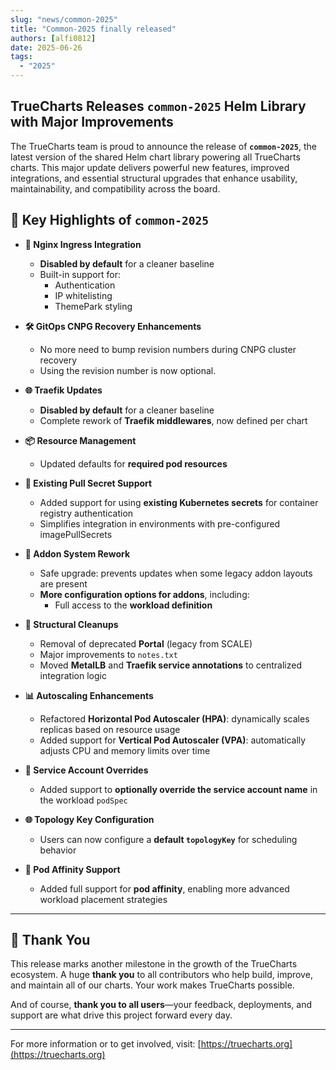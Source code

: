 ```yaml
---
slug: "news/common-2025"
title: "Common-2025 finally released"
authors: [alfi0812]
date: 2025-06-26
tags:
  - "2025"
---
```


## TrueCharts Releases `common-2025` Helm Library with Major Improvements

The TrueCharts team is proud to announce the release of **`common-2025`**, the latest version of the shared Helm chart library powering all TrueCharts charts. This major update delivers powerful new features, improved integrations, and essential structural upgrades that enhance usability, maintainability, and compatibility across the board.

## 🚀 Key Highlights of `common-2025`

- **🔐 Nginx Ingress Integration**
  - **Disabled by default** for a cleaner baseline
  - Built-in support for:
    - Authentication
    - IP whitelisting
    - ThemePark styling

- **🛠 GitOps CNPG Recovery Enhancements**
  - No more need to bump revision numbers during CNPG cluster recovery
  - Using the revision number is now optional.

- **🌐 Traefik Updates**
  - **Disabled by default** for a cleaner baseline
  - Complete rework of **Traefik middlewares**, now defined per chart

- **📦 Resource Management**
  - Updated defaults for **required pod resources**

- **🔑 Existing Pull Secret Support**
  - Added support for using **existing Kubernetes secrets** for container registry authentication
  - Simplifies integration in environments with pre-configured imagePullSecrets

- **🧩 Addon System Rework**
  - Safe upgrade: prevents updates when some legacy addon layouts are present
  - **More configuration options for addons**, including:
    - Full access to the **workload definition**

- **📁 Structural Cleanups**
  - Removal of deprecated **Portal** (legacy from SCALE)
  - Major improvements to `notes.txt`
  - Moved **MetalLB** and **Traefik service annotations** to centralized integration logic

- **📊 Autoscaling Enhancements**
  - Refactored **Horizontal Pod Autoscaler (HPA)**: dynamically scales replicas based on resource usage
  - Added support for **Vertical Pod Autoscaler (VPA)**: automatically adjusts CPU and memory limits over time

- **👤 Service Account Overrides**
  - Added support to **optionally override the service account name** in the workload `podSpec`

- **🌐 Topology Key Configuration**
  - Users can now configure a **default `topologyKey`** for scheduling behavior

- **📌 Pod Affinity Support**
  - Added full support for **pod affinity**, enabling more advanced workload placement strategies

---

## 🙏 Thank You

This release marks another milestone in the growth of the TrueCharts ecosystem. A huge **thank you** to all contributors who help build, improve, and maintain all of our charts. Your work makes TrueCharts possible.

And of course, **thank you to all users**—your feedback, deployments, and support are what drive this project forward every day.

---

For more information or to get involved, visit: [https://truecharts.org](https://truecharts.org)
